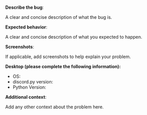 **Describe the bug**:


A clear and concise description of what the bug is.

**Expected behavior**:


A clear and concise description of what you expected to happen.

**Screenshots**:


If applicable, add screenshots to help explain your problem.

**Desktop (please complete the following information):**
 - OS:
 - discord.py version:
 - Python Version:

**Additional context**:


Add any other context about the problem here.
